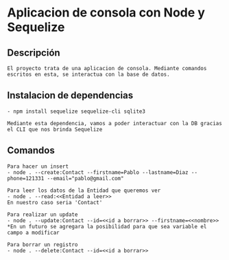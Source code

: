 # Aplicacion de consola con Node y Sequelize

## Descripción
    El proyecto trata de una aplicacion de consola. Mediante comandos escritos en esta, se interactua con la base de datos. 

## Instalacion de dependencias
    - npm install sequelize sequelize-cli sqlite3

    Mediante esta dependencia, vamos a poder interactuar con la DB gracias el CLI que nos brinda Sequelize

## Comandos
    Para hacer un insert
    - node . --create:Contact --firstname=Pablo --lastname=Diaz --phone=121331 --email="pablo@gmail.com"

    Para leer los datos de la Entidad que queremos ver
    - node . --read:<<Entidad a leer>> 
    En nuestro caso seria 'Contact'

    Para realizar un update
    - node . --update:Contact --id=<<id a borrar>> --firstname=<<nombre>>
    *En un futuro se agregara la posibilidad para que sea variable el campo a modificar

    Para borrar un registro
    - node . --delete:Contact --id=<<id a borrar>>
